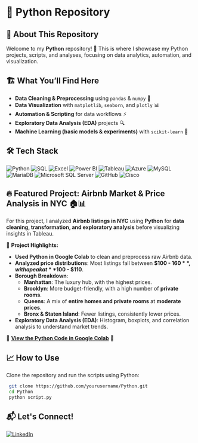 # 🐍 Python Repository

## 📌 About This Repository

Welcome to my **Python** repository! 🚀 This is where I showcase my Python projects, scripts, and analyses, focusing on data analytics, automation, and visualization.

## 🏗️ What You’ll Find Here
- **Data Cleaning & Preprocessing** using `pandas` & `numpy` 🧹
- **Data Visualization** with `matplotlib`, `seaborn`, and `plotly` 📊
- **Automation & Scripting** for data workflows ⚡
- **Exploratory Data Analysis (EDA)** projects 🔍
- **Machine Learning (basic models & experiments)** with `scikit-learn` 🤖

## 🛠️ Tech Stack

![Python](https://img.shields.io/badge/Python-3776AB?style=for-the-badge&logo=python&logoColor=white)
![SQL](https://img.shields.io/badge/SQL-4479A1?style=for-the-badge&logo=postgresql&logoColor=white)
![Excel](https://img.shields.io/badge/Microsoft%20Excel-217346?style=for-the-badge&logo=microsoft-excel&logoColor=white)
![Power BI](https://img.shields.io/badge/Power%20BI-F2C811?style=for-the-badge&logo=powerbi&logoColor=black)
![Tableau](https://img.shields.io/badge/Tableau-E97627?style=for-the-badge&logo=tableau&logoColor=white)
![Azure](https://img.shields.io/badge/Azure-0078D4?style=for-the-badge&logo=microsoft-azure&logoColor=white)
![MySQL](https://img.shields.io/badge/MySQL-4479A1?style=for-the-badge&logo=mysql&logoColor=white)
![MariaDB](https://img.shields.io/badge/MariaDB-003545?style=for-the-badge&logo=mariadb&logoColor=white)
![Microsoft SQL Server](https://img.shields.io/badge/Microsoft%20SQL%20Server-CC2927?style=for-the-badge&logo=microsoft-sql-server&logoColor=white)
![GitHub](https://img.shields.io/badge/GitHub-181717?style=for-the-badge&logo=github&logoColor=white)
![Cisco](https://img.shields.io/badge/Cisco-1BA0D7?style=for-the-badge&logo=cisco&logoColor=white)

## 🔥 Featured Project: Airbnb Market & Price Analysis in NYC 🏠📊

For this project, I analyzed **Airbnb listings in NYC** using **Python** for **data cleaning, transformation, and exploratory analysis** before visualizing insights in Tableau.

📌 **Project Highlights:**
- **Used Python in Google Colab** to clean and preprocess raw Airbnb data.
- **Analyzed price distributions**: Most listings fall between **$100 - $160**, with a peak at **$100 - $110**.
- **Borough Breakdown**:
  - **Manhattan**: The luxury hub, with the highest prices.
  - **Brooklyn**: More budget-friendly, with a high number of **private rooms**.
  - **Queens**: A mix of **entire homes and private rooms** at **moderate prices**.
  - **Bronx & Staten Island**: Fewer listings, consistently lower prices.
- **Exploratory Data Analysis (EDA)**: Histogram, boxplots, and correlation analysis to understand market trends.

🔗 **[View the Python Code in Google Colab](Final_Project.ipynb)** 🚀

## 📈 How to Use
Clone the repository and run the scripts using Python:
```bash
 git clone https://github.com/yourusername/Python.git
 cd Python
 python script.py
```

## 📬 Let's Connect!
[![LinkedIn](https://img.shields.io/badge/LinkedIn-0A66C2?style=for-the-badge&logo=linkedin&logoColor=white)](https://www.linkedin.com/in/malainine-sayad-2a3365106/)

